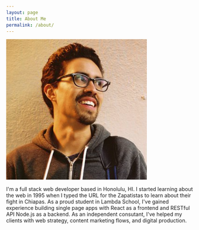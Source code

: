 ```yaml
---
layout: page
title: About Me
permalink: /about/
---
```

![Roberto Delgado Profile Picture](/img/rd_profile.png)  

I'm a full stack web developer based in Honolulu, HI. I started learning about the web in 1995 when I typed the URL for the Zapatistas to learn about their fight in Chiapas. As a proud student in Lambda School, I've gained experience building single page apps with React as a frontend and RESTful API Node.js as a backend. As an independent consutant, I've helped my clients with web strategy, content marketing flows, and digital production. 
